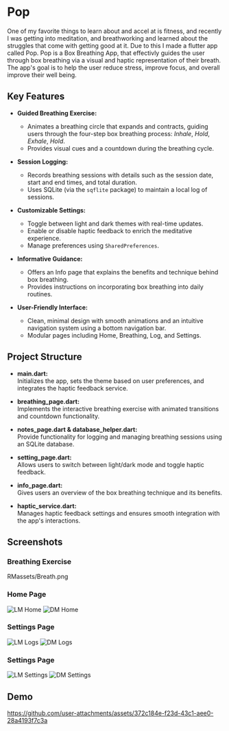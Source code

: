 # Pop

One of my favorite things to learn about and accel at is fitness, and recently I was getting into meditation, and breathworking and learned about the struggles that come with getting good at it. Due to this I made a flutter app called Pop. Pop is a Box Breathing App, that effectivly guides the user through box breathing via a visual and haptic representation of their breath. The app's goal is to help the user reduce stress, improve focus, and overall improve their well being.

## Key Features

- **Guided Breathing Exercise:**  
  - Animates a breathing circle that expands and contracts, guiding users through the four-step box breathing process: *Inhale*, *Hold*, *Exhale*, *Hold*.  
  - Provides visual cues and a countdown during the breathing cycle.
  
- **Session Logging:**  
  - Records breathing sessions with details such as the session date, start and end times, and total duration.  
  - Uses SQLite (via the `sqflite` package) to maintain a local log of sessions.

- **Customizable Settings:**  
  - Toggle between light and dark themes with real-time updates.  
  - Enable or disable haptic feedback to enrich the meditative experience.  
  - Manage preferences using `SharedPreferences`.

- **Informative Guidance:**  
  - Offers an Info page that explains the benefits and technique behind box breathing.  
  - Provides instructions on incorporating box breathing into daily routines.

- **User-Friendly Interface:**  
  - Clean, minimal design with smooth animations and an intuitive navigation system using a bottom navigation bar.  
  - Modular pages including Home, Breathing, Log, and Settings.

## Project Structure

- **main.dart:**  
  Initializes the app, sets the theme based on user preferences, and integrates the haptic feedback service.
  
- **breathing_page.dart:**  
  Implements the interactive breathing exercise with animated transitions and countdown functionality.
  
- **notes_page.dart & database_helper.dart:**  
  Provide functionality for logging and managing breathing sessions using an SQLite database.
  
- **setting_page.dart:**  
  Allows users to switch between light/dark mode and toggle haptic feedback.
  
- **info_page.dart:**  
  Gives users an overview of the box breathing technique and its benefits.
  
- **haptic_service.dart:**  
  Manages haptic feedback settings and ensures smooth integration with the app's interactions.

## Screenshots

### Breathing Exercise
RMassets/Breath.png

### Home Page
![LM Home](RMassets/lightmodehome.png)
![DM Home](RMassets/darkmodehome.png)

### Settings Page
![LM Logs](RMassets/lightmodelogs.png)
![DM Logs](RMassets/darkmodelogs.png)

### Settings Page
![LM Settings](RMassets/lightmodesettings.png)
![DM Settings](RMassets/darkmodesettings.png)

## Demo
https://github.com/user-attachments/assets/372c184e-f23d-43c1-aee0-28a4193f7c3a
